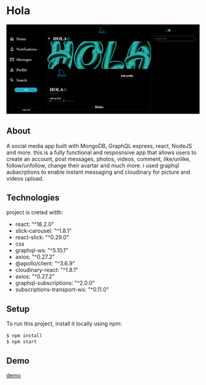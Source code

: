 # Hola
![hola image](./src/hola.png)

## About
A social media app built with MongoDB, GraphQL express, react, NodeJS and more. this is a fully functional and resposnsive app that allows users to create an account, post messages, photos, videos, comment, like/unlike, follow/unfollow, change their avartar and much more. i used graphql aubacrptions to enable instant messaging and cloudinary for picture and videos upload.

## Technologies
project is creted witth:
 * react: "^18.2.0"
 * slick-carousel: "^1.8.1"
 * react-slick: "^0.29.0"
 * css
 * graphql-ws: "^5.10.1"
 * axios: "^0.27.2"
 * @apollo/client: "^3.6.9"
 * cloudinary-react: "^1.8.1"
 * axios: "^0.27.2"
 * graphql-subscriptions: "^2.0.0"
 * subscriptions-transport-ws: "^0.11.0"

## Setup
To run this project, install it locally using npm:

```
$ npm install
$ npm start
```
## Demo
[demo](https://bamidelee.github.io/hola-frontend)


